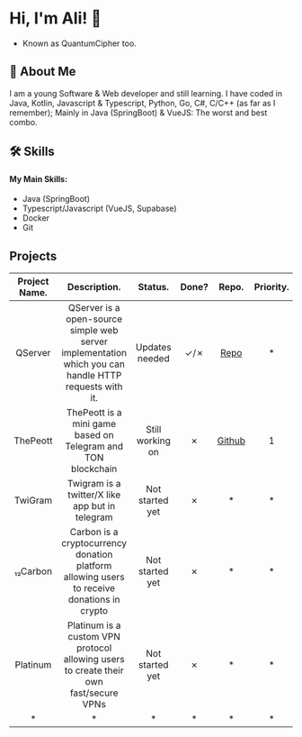 
# Hi, I'm Ali! 👋
- Known as QuantumCipher too.

## 🚀 About Me
I am a young Software & Web developer and still learning. I have coded in Java, Kotlin, Javascript & Typescript, Python, Go, C#, C/C++ (as far as I remember); Mainly in Java (SpringBoot) & VueJS: The worst and best combo.


## 🛠 Skills
#### My Main Skills:
- Java (SpringBoot)
- Typescript/Javascript (VueJS, Supabase)
- Docker
- Git

## Projects
| **Project Name.** 	|                                            **Description.**                                           	|    **Status.**   	| **Done?** 	|                   **Repo.**                  	| **Priority.** 	|
|:-----------------:	|:-----------------------------------------------------------------------------------------------------:	|:----------------:	|:---------:	|:--------------------------------------------:	|:-------------:	|
|      QServer      	| QServer is a open-source simple web server implementation which you can handle HTTP requests with it. 	|  Updates needed  	|    ✓/✗    	| [Repo](https://github.com/qu-cipher/QServer) 	|       *       	|
|      ThePeott     	|                      ThePeott is a mini game based on Telegram and TON blockchain                     	| Still working on 	|     ✗     	|     [Github](https://github.com/ThePeott)    	|       1       	|
|      TwiGram      	|                            Twigram is a twitter/X like app but in telegram                            	|  Not started yet 	|     ✗     	|                       *                      	|       *       	|
|      ₁₂Carbon     	|       Carbon is a cryptocurrency donation platform allowing users to receive donations in crypto      	|  Not started yet 	|     ✗     	|                       *                      	|       *       	|
|      Platinum     	|         Platinum is a custom VPN protocol allowing users to create their own fast/secure VPNs         	|  Not started yet 	|     ✗     	|                       *                      	|       *       	|
|         *         	|                                                   *                                                   	|         *        	|     *     	|                       *                      	|       *       	|
